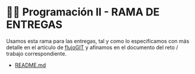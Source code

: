 # 👨‍💻 Programación II - RAMA DE ENTREGAS

Usamos esta rama para las entregas, tal y como lo especificamos con más detalle en el artículo de [flujoGIT](/documentos/flujoGIT.md) y afinamos en el documento del reto / trabajo correspondiente.
- [README.md](/entregas/orejaPaula)